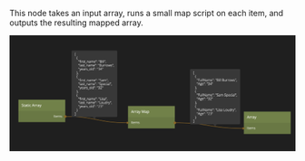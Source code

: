This node takes an input array, runs a small map script on each item, and outputs the resulting mapped array.

![](array-map.png ':class=img-size-l')
